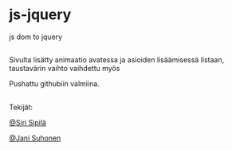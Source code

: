 # js-jquery

js dom to jquery
##  
Sivulta lisätty animaatio avatessa ja asioiden lisäämisessä listaan, taustavärin vaihto vaihdettu myös


Pushattu githubiin valmiina.

##
Tekijät:

[@Siri Sipilä](https://github.com/Sirppas)

[@Jani Suhonen](https://github.com/Silex0)
